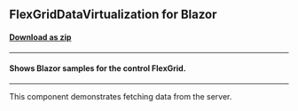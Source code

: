 ## FlexGridDataVirtualization for Blazor
#### [Download as zip](https://grapecity.github.io/DownGit/#/home?url=https://github.com/GrapeCity/ComponentOne-Blazor-Samples/tree/master/NET_9/Grid/FlexGridDataVirtualization)
____
#### Shows Blazor samples for the control FlexGrid.
____
This component demonstrates fetching data from the server.
